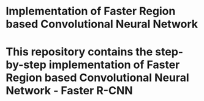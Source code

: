 # Implementation of Faster Region based Convolutional Neural Network

# This repository contains the step-by-step implementation of Faster Region based Convolutional Neural Network - Faster R-CNN
